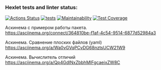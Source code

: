 ### Hexlet tests and linter status:

[![Actions Status](https://github.com/pbrackets/php-project-48/workflows/hexlet-check/badge.svg)](https://github.com/pbrackets/php-project-48/actions)
[![tests](https://github.com/pbrackets/php-project-48/actions/workflows/tests.yml/badge.svg)](https://github.com/pbrackets/php-project-48/actions/workflows/tests.yml)
[![Maintainability](https://api.codeclimate.com/v1/badges/6505ed37bef55c08fae1/maintainability)](https://codeclimate.com/github/pbrackets/php-project-48/maintainability)
[![Test Coverage](https://api.codeclimate.com/v1/badges/6505ed37bef55c08fae1/test_coverage)](https://codeclimate.com/github/pbrackets/php-project-48/test_coverage)

Аскинема с примером работы пакета.
https://asciinema.org/connect/364810be-f1af-4c54-9514-6877d52984a3

Аскинема. Сравнение плоских файлов (yaml)
https://asciinema.org/a/Wa0vGVqPCvDG68nztsUCW21W9

Аскинема. Вычислитель отличий
https://asciinema.org/a/Qp4GdINxZbbhMIFgcaeixZW8C






